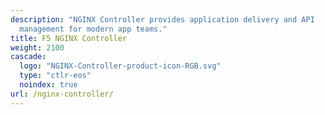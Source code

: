 ```yaml
---
description: "NGINX Controller provides application delivery and API
  management for modern app teams."
title: F5 NGINX Controller
weight: 2100
cascade:
  logo: "NGINX-Controller-product-icon-RGB.svg"
  type: "ctlr-eos"
  noindex: true
url: /nginx-controller/
---
```


